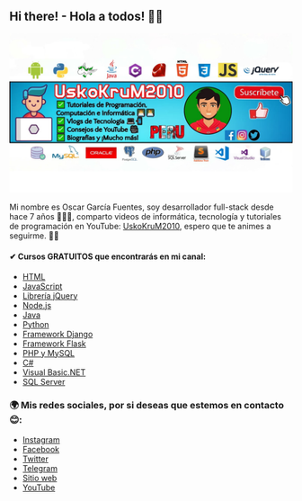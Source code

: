 ## Hi there! - Hola a todos! 👋🏻

![Foto](https://github.com/UskoKruM/uskokrum/blob/master/banner2.JPG?raw=true)

Mi nombre es Oscar García Fuentes, soy desarrollador full-stack desde hace 7 años 👨🏻‍💻, comparto videos de informática, tecnología y tutoriales de programación en YouTube: [UskoKruM2010](https://www.youtube.com/UskoKruM2010), espero que te animes a seguirme. 👍🏻

#### ✔ Cursos GRATUITOS que encontrarás en mi canal:
- [HTML](https://www.youtube.com/playlist?list=PL_wRgp7nihyZElF-6dkhPU_RetfSp99QN)
- [JavaScript](https://www.youtube.com/playlist?list=PL_wRgp7nihyYdnV6ilQcZsfdG5d2nGWkc)
- [Librería jQuery](https://www.youtube.com/playlist?list=PL_wRgp7nihyY020gyukDupJEJ84gimiPS)
- [Node.js](https://www.youtube.com/playlist?list=PL_wRgp7nihybJkFgDxd-LBZgmSIVdy3rd)
- [Java](https://www.youtube.com/playlist?list=PL_wRgp7nihyZ6hKPQcioxneVQ1aTuC4fS)
- [Python](https://www.youtube.com/playlist?list=PL_wRgp7nihybbJ2vZaVGI5TDdPaK_dFuC)
- [Framework Django](https://www.youtube.com/playlist?list=PL_wRgp7nihyZsEnudJ-XUAEdnOGUojbnn)
- [Framework Flask](https://youtu.be/-1DmVCPB6H8)
- [PHP y MySQL](https://www.youtube.com/playlist?list=PL_wRgp7nihyYXMZ5bBP6v0Q31fRRJLiud)
- [C#](https://www.youtube.com/playlist?list=PL_wRgp7nihyYACu4RyZd0PxJUseQ2tQl8)
- [Visual Basic.NET](https://www.youtube.com/playlist?list=PL_wRgp7nihybLjm19HvBxRDp-ZvyGEhdh)
- [SQL Server](https://www.youtube.com/playlist?list=PL_wRgp7nihyYXeXZhOiZqKpAdwIRM28Ui)

### 🌍 Mis redes sociales, por si deseas que estemos en contacto 😊:

- [Instagram](http://instagram.com/uskokrum2010)
- [Facebook](http://facebook.com/UskoKruM2010)
- [Twitter](http://twitter.com/uskokrum2010)
- [Telegram](https://t.me/uskokrum2010_yt)
- [Sitio web](http://uskokrum2010.com)
- [YouTube](http://youtube.com/uskokrum2010)

<!--
**UskoKruM/uskokrum** is a ✨ _special_ ✨ repository because its `README.md` (this file) appears on your GitHub profile.

Here are some ideas to get you started:

- 🔭 I’m currently working on ...
- 🌱 I’m currently learning ...
- 👯 I’m looking to collaborate on ...
- 🤔 I’m looking for help with ...
- 💬 Ask me about ...
- 📫 How to reach me: ...
- 😄 Pronouns: ...
- ⚡ Fun fact: ...
-->
